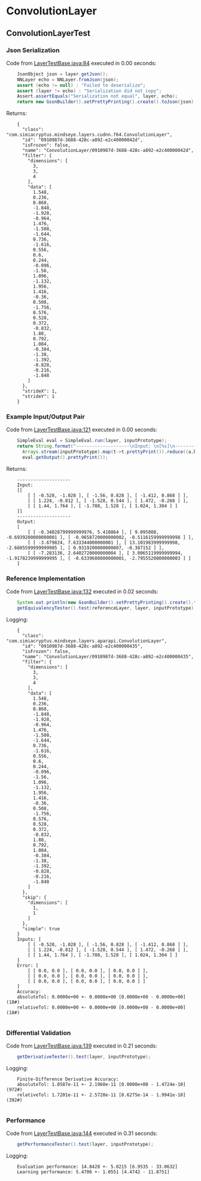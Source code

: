 # ConvolutionLayer
## ConvolutionLayerTest
### Json Serialization
Code from [LayerTestBase.java:84](../../../../../../../../../MindsEye/src/test/java/com/simiacryptus/mindseye/layers/LayerTestBase.java#L84) executed in 0.00 seconds: 
```java
    JsonObject json = layer.getJson();
    NNLayer echo = NNLayer.fromJson(json);
    assert (echo != null) : "Failed to deserialize";
    assert (layer != echo) : "Serialization did not copy";
    Assert.assertEquals("Serialization not equal", layer, echo);
    return new GsonBuilder().setPrettyPrinting().create().toJson(json);
```

Returns: 

```
    {
      "class": "com.simiacryptus.mindseye.layers.cudnn.f64.ConvolutionLayer",
      "id": "0910987d-3688-428c-a892-e2c40000042d",
      "isFrozen": false,
      "name": "ConvolutionLayer/0910987d-3688-428c-a892-e2c40000042d",
      "filter": {
        "dimensions": [
          3,
          3,
          4
        ],
        "data": [
          1.548,
          0.236,
          0.868,
          -1.848,
          -1.928,
          -0.964,
          1.476,
          -1.508,
          -1.644,
          0.736,
          -1.616,
          0.556,
          0.6,
          0.244,
          -0.096,
          -1.56,
          1.096,
          -1.132,
          1.956,
          1.416,
          -0.36,
          0.508,
          -1.756,
          0.576,
          0.528,
          0.372,
          -0.832,
          1.88,
          0.792,
          1.084,
          -0.384,
          -1.38,
          -1.392,
          -0.828,
          -0.216,
          -1.848
        ]
      },
      "strideX": 1,
      "strideY": 1
    }
```



### Example Input/Output Pair
Code from [LayerTestBase.java:121](../../../../../../../../../MindsEye/src/test/java/com/simiacryptus/mindseye/layers/LayerTestBase.java#L121) executed in 0.00 seconds: 
```java
    SimpleEval eval = SimpleEval.run(layer, inputPrototype);
    return String.format("--------------------\nInput: \n[%s]\n--------------------\nOutput: \n%s",
      Arrays.stream(inputPrototype).map(t->t.prettyPrint()).reduce((a,b)->a+",\n"+b).get(),
      eval.getOutput().prettyPrint());
```

Returns: 

```
    --------------------
    Input: 
    [[
    	[ [ -0.528, -1.028 ], [ -1.56, 0.828 ], [ -1.412, 0.868 ] ],
    	[ [ 1.224, -0.812 ], [ -1.528, 0.544 ], [ 1.472, -0.268 ] ],
    	[ [ 1.44, 1.764 ], [ -1.708, 1.528 ], [ 1.024, 1.304 ] ]
    ]]
    --------------------
    Output: 
    [
    	[ [ -0.34828799999999976, 5.410864 ], [ 9.095808, -0.6939200000000001 ], [ -0.9658720000000002, -0.5116159999999998 ] ],
    	[ [ -3.679824, 7.633344000000001 ], [ 13.101983999999998, -2.6605599999999985 ], [ 0.9319200000000007, -0.387152 ] ],
    	[ [ -7.283136, 2.6402720000000004 ], [ 3.0065119999999994, -1.9178239999999995 ], [ -0.6339680000000001, -2.7955520000000003 ] ]
    ]
```



### Reference Implementation
Code from [LayerTestBase.java:132](../../../../../../../../../MindsEye/src/test/java/com/simiacryptus/mindseye/layers/LayerTestBase.java#L132) executed in 0.02 seconds: 
```java
    System.out.println(new GsonBuilder().setPrettyPrinting().create().toJson(referenceLayer.getJson()));
    getEquivalencyTester().test(referenceLayer, layer, inputPrototype);
```
Logging: 
```
    {
      "class": "com.simiacryptus.mindseye.layers.aparapi.ConvolutionLayer",
      "id": "0910987d-3688-428c-a892-e2c400000435",
      "isFrozen": false,
      "name": "ConvolutionLayer/0910987d-3688-428c-a892-e2c400000435",
      "filter": {
        "dimensions": [
          3,
          3,
          4
        ],
        "data": [
          1.548,
          0.236,
          0.868,
          -1.848,
          -1.928,
          -0.964,
          1.476,
          -1.508,
          -1.644,
          0.736,
          -1.616,
          0.556,
          0.6,
          0.244,
          -0.096,
          -1.56,
          1.096,
          -1.132,
          1.956,
          1.416,
          -0.36,
          0.508,
          -1.756,
          0.576,
          0.528,
          0.372,
          -0.832,
          1.88,
          0.792,
          1.084,
          -0.384,
          -1.38,
          -1.392,
          -0.828,
          -0.216,
          -1.848
        ]
      },
      "skip": {
        "dimensions": [
          1,
          1
        ]
      },
      "simple": true
    }
    Inputs: [
    	[ [ -0.528, -1.028 ], [ -1.56, 0.828 ], [ -1.412, 0.868 ] ],
    	[ [ 1.224, -0.812 ], [ -1.528, 0.544 ], [ 1.472, -0.268 ] ],
    	[ [ 1.44, 1.764 ], [ -1.708, 1.528 ], [ 1.024, 1.304 ] ]
    ]
    Error: [
    	[ [ 0.0, 0.0 ], [ 0.0, 0.0 ], [ 0.0, 0.0 ] ],
    	[ [ 0.0, 0.0 ], [ 0.0, 0.0 ], [ 0.0, 0.0 ] ],
    	[ [ 0.0, 0.0 ], [ 0.0, 0.0 ], [ 0.0, 0.0 ] ]
    ]
    Accuracy:
    absoluteTol: 0.0000e+00 +- 0.0000e+00 [0.0000e+00 - 0.0000e+00] (18#)
    relativeTol: 0.0000e+00 +- 0.0000e+00 [0.0000e+00 - 0.0000e+00] (18#)
    
```

### Differential Validation
Code from [LayerTestBase.java:139](../../../../../../../../../MindsEye/src/test/java/com/simiacryptus/mindseye/layers/LayerTestBase.java#L139) executed in 0.21 seconds: 
```java
    getDerivativeTester().test(layer, inputPrototype);
```
Logging: 
```
    Finite-Difference Derivative Accuracy:
    absoluteTol: 1.0587e-11 +- 2.1960e-11 [0.0000e+00 - 1.4724e-10] (972#)
    relativeTol: 1.7201e-11 +- 2.5728e-11 [8.6275e-14 - 1.9941e-10] (392#)
    
```

### Performance
Code from [LayerTestBase.java:144](../../../../../../../../../MindsEye/src/test/java/com/simiacryptus/mindseye/layers/LayerTestBase.java#L144) executed in 0.31 seconds: 
```java
    getPerformanceTester().test(layer, inputPrototype);
```
Logging: 
```
    Evaluation performance: 14.8428 +- 5.0215 [6.9535 - 33.0632]
    Learning performance: 5.4706 +- 1.0551 [4.4742 - 11.8751]
    
```

